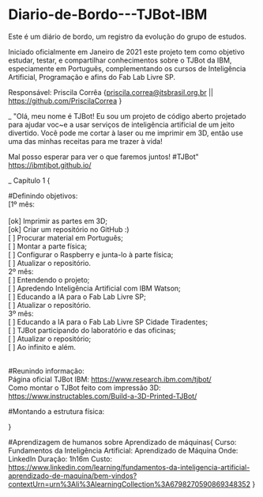 # Diario-de-Bordo---TJBot-IBM

Este é um diário de bordo, um registro da evolução do grupo de estudos.

Iniciado oficialmente em Janeiro de 2021 este projeto tem como objetivo estudar, testar, e compartilhar conhecimentos sobre o TJBot da IBM, especiamente em Português, complementando os cursos de Inteligência Artificial, Programação e afins do Fab Lab Livre SP.

Responsável: Priscila Corrêa
{priscila.correa@itsbrasil.org.br || https://github.com/PriscilaCorrea }

_
"Olá, meu nome é TJBot!
Eu sou um projeto de código aberto projetado para ajudar voc~e a usar serviços de inteligência artificial de um jeito divertido.
Você pode me cortar à laser ou me imprimir em 3D, então use uma das minhas receitas para me trazer à vida!

Mal posso esperar para ver o que faremos juntos! #TJBot"
https://ibmtjbot.github.io/

_
Capítulo 1 {

#Definindo objetivos: 
<br>[1º mês:  
<br>  [ok] Imprimir as partes em 3D;
<br>  [ok] Criar um repositório no GitHub :)
<br>  [ ] Procurar material em Português;
<br>  [ ] Montar a parte física;
<br>  [ ] Configurar o Raspberry e junta-lo à parte física;
<br>  [ ] Atualizar o repositório.
<br> 2º mês:
<br>  [ ] Entendendo o projeto;
<br>  [ ] Apredendo Inteligência Artificial com IBM Watson;
<br>  [ ] Educando a IA para o Fab Lab Livre SP;
<br>  [ ] Atualizar o repositório.
<br> 3º mês: 
<br>  [ ] Educando a IA para o Fab Lab Livre SP Cidade Tiradentes;
<br>  [ ] TJBot participando do laboratório e das oficinas;
<br>  [ ] Atualizar o repositório;
<br>  [ ] Ao infinito e além.
  

<br>#Reunindo informação:
<br>Página oficial TJBot IBM: https://www.research.ibm.com/tjbot/
<br>Como montar o TJBot feito com impressão 3D: https://www.instructables.com/Build-a-3D-Printed-TJBot/


#Montando a estrutura física:


}

#Aprendizagem de humanos sobre Aprendizado de máquinas{
Curso: Fundamentos da Inteligência Artificial: Aprendizado de Máquina
Onde: LinkedIn
Duração: 1h16m
Custo: 
https://www.linkedin.com/learning/fundamentos-da-inteligencia-artificial-aprendizado-de-maquina/bem-vindos?contextUrn=urn%3Ali%3AlearningCollection%3A6798270590869348352
}

